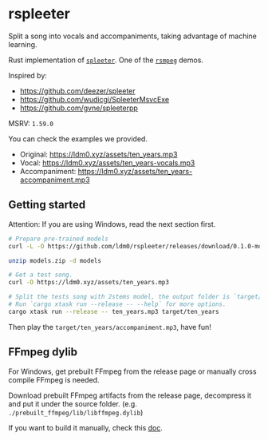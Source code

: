 # rspleeter

Split a song into vocals and accompaniments, taking advantage of machine learning.

Rust implementation of [`spleeter`](https://github.com/deezer/spleeter). One of the [`rsmpeg`](https://github.com/larksuite/rsmpeg) demos.

Inspired by:
- https://github.com/deezer/spleeter
- https://github.com/wudicgi/SpleeterMsvcExe
- https://github.com/gvne/spleeterpp

MSRV: `1.59.0`

You can check the examples we provided.

- Original: <https://ldm0.xyz/assets/ten_years.mp3>
- Vocal: <https://ldm0.xyz/assets/ten_years-vocals.mp3>
- Accompaniment: <https://ldm0.xyz/assets/ten_years-accompaniment.mp3>

## Getting started

Attention: If you are using Windows, read the next section first.

```bash
# Prepare pre-trained models
curl -L -O https://github.com/ldm0/rspleeter/releases/download/0.1.0-models/models.zip

unzip models.zip -d models

# Get a test song.
curl -O https://ldm0.xyz/assets/ten_years.mp3

# Split the tests song with 2stems model, the output folder is `target/ten_years`.
# Run `cargo xtask run --release -- --help` for more options.
cargo xtask run --release -- ten_years.mp3 target/ten_years
```

Then play the `target/ten_years/accompaniment.mp3`, have fun!

## FFmpeg dylib

For Windows, get prebuilt FFmpeg from the release page or manually cross compile FFmpeg is needed.

Download prebuilt FFmpeg artifacts from the release page, decompress it and put it under the source folder. (e.g. `./prebuilt_ffmpeg/lib/libffmpeg.dylib`)

If you want to build it manually, check this [doc](doc/build_ffmpeg_dylib_manually.md).
